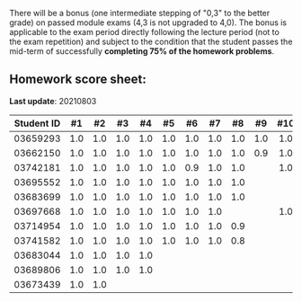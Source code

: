 There will be a bonus (one intermediate stepping of "0,3" to the better grade) on passed module exams (4,3 is not upgraded to 4,0). The bonus is applicable to the exam period directly following the lecture period (not to the exam repetition) and subject to the condition that the student passes the mid-term of successfully **completing 75% of the homework problems**.


## Homework score sheet:

**Last update**: 20210803

| Student ID | #1 | #2 | #3 | #4 | #5 | #6 | #7 | #8 | #9 |#10 |Sum  |
| ---------- |:--:|:--:|:--:|:--:|:--:|:--:|:--:|:--:|:--:|:--:|:--: |
| 03659293   |1.0 |1.0 |1.0 |1.0 |1.0 |1.0 |1.0 |1.0 |1.0 |1.0 |10.0 |
| 03662150   |1.0 |1.0 |1.0 |1.0 |1.0 |1.0 |1.0 |1.0 |0.9 |1.0 |9.9  |
| 03742181   |1.0 |1.0 |1.0 |1.0 |1.0 |0.9 |1.0 |1.0 |    |1.0 |8.9  |
| 03695552   |1.0 |1.0 |1.0 |1.0 |1.0 |1.0 |1.0 |1.0 |    |    |8.0  |
| 03683699   |1.0 |1.0 |1.0 |1.0 |1.0 |1.0 |1.0 |1.0 |    |    |8.0  |
| 03697668   |1.0 |1.0 |1.0 |1.0 |1.0 |1.0 |1.0 |    |    |1.0 |8.0  |
| 03714954   |1.0 |1.0 |1.0 |1.0 |1.0 |1.0 |1.0 |0.9 |    |    |7.9  |
| 03741582   |1.0 |1.0 |1.0 |1.0 |1.0 |1.0 |1.0 |0.8 |    |    |7.8  |
| 03683044   |1.0 |1.0 |1.0 |1.0 |    |    |    |    |    |    |4.0  |
| 03689806   |1.0 |1.0 |1.0 |1.0 |    |    |    |    |    |    |4.0  |
| 03673439   |1.0 |1.0 |    |    |    |    |    |    |    |    |2.0  |
